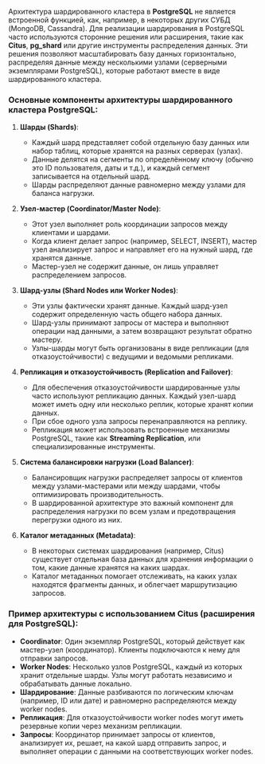 Архитектура шардированного кластера в **PostgreSQL** не является встроенной функцией, как, например, в некоторых других СУБД (MongoDB, Cassandra). Для реализации шардирования в PostgreSQL часто используются сторонние решения или расширения, такие как **Citus**, **pg_shard** или другие инструменты распределения данных. Эти решения позволяют масштабировать базу данных горизонтально, распределяя данные между несколькими узлами (серверными экземплярами PostgreSQL), которые работают вместе в виде шардированного кластера.

### Основные компоненты архитектуры шардированного кластера PostgreSQL:

1. **Шарды (Shards)**:
    
    - Каждый шард представляет собой отдельную базу данных или набор таблиц, которые хранятся на разных серверах (узлах).
    - Данные делятся на сегменты по определённому ключу (обычно это ID пользователя, даты и т.д.), и каждый сегмент записывается на отдельный шард.
    - Шарды распределяют данные равномерно между узлами для баланса нагрузки.
2. **Узел-мастер (Coordinator/Master Node)**:
    
    - Этот узел выполняет роль координации запросов между клиентами и шардами.
    - Когда клиент делает запрос (например, SELECT, INSERT), мастер узел анализирует запрос и направляет его на нужный шард, где хранятся данные.
    - Мастер-узел не содержит данные, он лишь управляет распределением запросов.
3. **Шард-узлы (Shard Nodes или Worker Nodes)**:
    
    - Эти узлы фактически хранят данные. Каждый шард-узел содержит определенную часть общего набора данных.
    - Шард-узлы принимают запросы от мастера и выполняют операции над данными, а затем возвращают результат обратно мастеру.
    - Узлы-шарды могут быть организованы в виде репликации (для отказоустойчивости) с ведущими и ведомыми репликами.
4. **Репликация и отказоустойчивость (Replication and Failover)**:
    
    - Для обеспечения отказоустойчивости шардированные узлы часто используют репликацию данных. Каждый узел-шард может иметь одну или несколько реплик, которые хранят копии данных.
    - При сбое одного узла запросы перенаправляются на реплику.
    - Репликация может использовать встроенные механизмы PostgreSQL, такие как **Streaming Replication**, или специализированные инструменты.
5. **Система балансировки нагрузки (Load Balancer)**:
    
    - Балансировщик нагрузки распределяет запросы от клиентов между узлами-мастерами или между шардами, чтобы оптимизировать производительность.
    - В шардированной архитектуре это важный компонент для распределения нагрузки по всем узлам и предотвращения перегрузки одного из них.
6. **Каталог метаданных (Metadata)**:
    
    - В некоторых системах шардирования (например, Citus) существует отдельная база данных для хранения информации о том, какие данные хранятся на каких шардах.
    - Каталог метаданных помогает отслеживать, на каких узлах находятся фрагменты данных, и облегчает маршрутизацию запросов.

### Пример архитектуры с использованием Citus (расширения для PostgreSQL):

- **Coordinator**: Один экземпляр PostgreSQL, который действует как мастер-узел (координатор). Клиенты подключаются к нему для отправки запросов.
- **Worker Nodes**: Несколько узлов PostgreSQL, каждый из которых хранит отдельные шарды. Узлы могут работать независимо и обрабатывать данные локально.
- **Шардирование**: Данные разбиваются по логическим ключам (например, ID или дате) и равномерно распределяются между worker nodes.
- **Репликация**: Для отказоустойчивости worker nodes могут иметь резервные копии через механизм репликации.
- **Запросы**: Координатор принимает запросы от клиентов, анализирует их, решает, на какой шард отправить запрос, и выполняет операции с данными на соответствующих worker nodes.